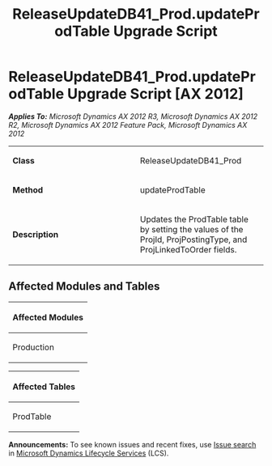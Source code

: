﻿---
title: ReleaseUpdateDB41_Prod.updateProdTable Upgrade Script
TOCTitle: ReleaseUpdateDB41_Prod.updateProdTable Upgrade Script
ms:assetid: e147a53b-343c-15fb-c528-e7142f97c56b
ms:mtpsurl: https://msdn.microsoft.com/en-us/library/JJ737290(v=AX.60)
ms:contentKeyID: 49711732
ms.date: 05/18/2015
mtps_version: v=AX.60
---

# ReleaseUpdateDB41\_Prod.updateProdTable Upgrade Script [AX 2012]


_**Applies To:** Microsoft Dynamics AX 2012 R3, Microsoft Dynamics AX 2012 R2, Microsoft Dynamics AX 2012 Feature Pack, Microsoft Dynamics AX 2012_

<table>
<colgroup>
<col style="width: 50%" />
<col style="width: 50%" />
</colgroup>
<tbody>
<tr class="odd">
<td><p><strong>Class</strong></p></td>
<td><p>ReleaseUpdateDB41_Prod</p></td>
</tr>
<tr class="even">
<td><p><strong>Method</strong></p></td>
<td><p>updateProdTable</p></td>
</tr>
<tr class="odd">
<td><p><strong>Description</strong></p></td>
<td><p>Updates the ProdTable table by setting the values of the ProjId, ProjPostingType, and ProjLinkedToOrder fields.</p></td>
</tr>
</tbody>
</table>


## Affected Modules and Tables

<table>
<colgroup>
<col style="width: 100%" />
</colgroup>
<thead>
<tr class="header">
<th><p>Affected Modules</p></th>
</tr>
</thead>
<tbody>
<tr class="odd">
<td><p>Production</p></td>
</tr>
</tbody>
</table>


<table>
<colgroup>
<col style="width: 100%" />
</colgroup>
<thead>
<tr class="header">
<th><p>Affected Tables</p></th>
</tr>
</thead>
<tbody>
<tr class="odd">
<td><p>ProdTable</p></td>
</tr>
</tbody>
</table>

  
**Announcements:** To see known issues and recent fixes, use [Issue search](http://go.microsoft.com/fwlink/?linkid=389258) in [Microsoft Dynamics Lifecycle Services](http://go.microsoft.com/fwlink/?linkid=306505) (LCS).

